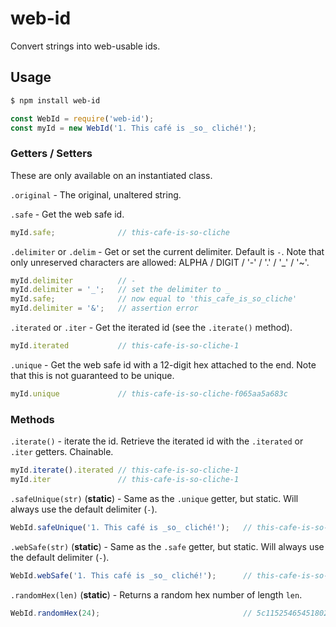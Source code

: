 # web-id
Convert strings into web-usable ids.

## Usage
```sh
$ npm install web-id
```
```javascript
const WebId = require('web-id');
const myId = new WebId('1. This café is _so_ cliché!');
```

### Getters / Setters
These are only available on an instantiated class.

`.original` - The original, unaltered string.

`.safe` - Get the web safe id.
```javascript
myId.safe;              // this-cafe-is-so-cliche
```

`.delimiter` or `.delim` - Get or set the current delimiter. Default is `-`.
Note that only unreserved characters are allowed: ALPHA / DIGIT / '-' / '.' / '_' / '~'.
```javascript
myId.delimiter          // -
myId.delimiter = '_';   // set the delimiter to _
myId.safe;              // now equal to 'this_cafe_is_so_cliche'
myId.delimiter = '&';   // assertion error
```

`.iterated` or `.iter` - Get the iterated id (see the `.iterate()` method).
```javascript
myId.iterated           // this-cafe-is-so-cliche-1
```

`.unique` - Get the web safe id with a 12-digit hex attached to the end. Note that this is not guaranteed to be unique.
```javascript
myId.unique             // this-cafe-is-so-cliche-f065aa5a683c
```

### Methods
`.iterate()` - iterate the id. Retrieve the iterated id with the `.iterated` or `.iter` getters. Chainable.
```javascript
myId.iterate().iterated // this-cafe-is-so-cliche-1
myId.iter               // this-cafe-is-so-cliche-1
```

`.safeUnique(str)` (**static**) - Same as the `.unique` getter, but static. Will always use the default delimiter (`-`).
```javascript
WebId.safeUnique('1. This café is _so_ cliché!');   // this-cafe-is-so-cliche-f065aa5a683c
```

`.webSafe(str)` (**static**) - Same as the `.safe` getter, but static. Will always use the default delimiter (`-`).
```javascript
WebId.webSafe('1. This café is _so_ cliché!');      // this-cafe-is-so-cliche
```

`.randomHex(len)` (**static**) - Returns a random hex number of length `len`.
```javascript
WebId.randomHex(24);                                // 5c11525465451802758a534e
```
